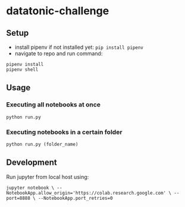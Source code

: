 # datatonic-challenge


## Setup

- install pipenv if not installed yet: `pip install pipenv`
- navigate to repo and run command:
```
pipenv install
pipenv shell
```

## Usage

### Executing all notebooks at once

`python run.py`

### Executing notebooks in a certain folder

`python run.py (folder_name)`

## Development

Run jupyter from local host using:

`jupyter notebook \ --NotebookApp.allow_origin='https://colab.research.google.com' \ --port=8888 \ --NotebookApp.port_retries=0`
